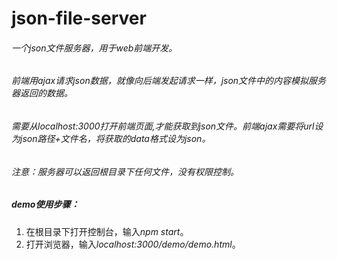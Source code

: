 # json-file-server
###### 一个json文件服务器，用于web前端开发。
###### 前端用ajax请求json数据，就像向后端发起请求一样，json文件中的内容模拟服务器返回的数据。
###### 需要从localhost:3000打开前端页面,才能获取到json文件。前端ajax需要将url设为json路径+文件名，将获取的data格式设为json。
###### 注意：服务器可以返回根目录下任何文件，没有权限控制。

##### demo使用步骤：

1. 在根目录下打开控制台，输入*npm start*。
2. 打开浏览器，输入*localhost:3000/demo/demo.html*。